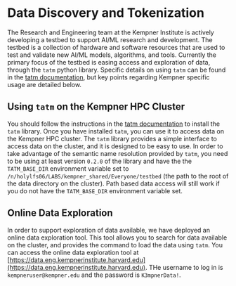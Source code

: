 # Data Discovery and Tokenization

The Research and Engineering team at the Kempner Institute is actively developing a testbed to support AI/ML research and development. The testbed is a collection of hardware and software resources that are used to test and validate new AI/ML models, algorithms, and tools. Currently
the primary focus of the testbed is easing access and exploration of data, through the `tatm` python library. Specific details on using `tatm` can be found in the [tatm documentation](https://kempnerinstitute.github.io/tatm/), but key points regarding Kempner specific usage are detailed below.

## Using `tatm` on the Kempner HPC Cluster

You should follow the instructions in the [tatm documentation](https://kempnerinstitute.github.io/tatm/getting_started.html) to install the `tatm` library. Once you have installed `tatm`, you can use it to access data on the Kempner HPC cluster. The `tatm` library provides a simple interface to access data on the cluster, and it is designed to be easy to use. In order to take advantage of the semantic name resolution provided by `tatm`, you need to 
be using at least version `0.2.0` of the library and have the the `TATM_BASE_DIR` environment variable set to `/n/holylfs06/LABS/kempner_shared/Everyone/testbed` (the path to the root of the data directory on the cluster). Path based data access will still work if you do not have the `TATM_BASE_DIR` environment variable set. 

## Online Data Exploration

In order to support exploration of data available, we have deployed an online data exploration tool. This tool allows you to search for data available on the cluster, and provides the command to load the data using `tatm`. You can access the online data exploration tool at [https://data.eng.kempnerinstitute.harvard.edu](https://data.eng.kempnerinstitute.harvard.edu). THe username to log in is `kempneruser@kempner.edu` and the password is `K3mpnerData!`.